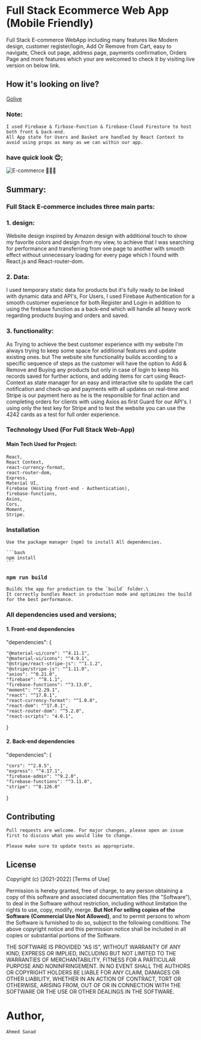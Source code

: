 # Full Stack Ecommerce Web App (Mobile Friendly)

Full Stack E-commerce WebApp including many features like Modern design, customer register/login, Add Or Remove from Cart, easy to navigate, Check out page, address page, payments confirmation, Orders Page and more features which your are welcomed to check it by visiting live version on below link.  

## How it's looking on live?

[Golive](https://clone-5a7dd.web.app/)

### Note:

    I used Firebase & firbase-Function & firebase-Cloud Firestore to host both front & back-end.
    All App state for Users and Basket are handled by React Context to avoid using props as many as we can within our app.

### have quick look 😊;

![E-commerce 🛒🛒🛒](https://user-images.githubusercontent.com/57454543/123562787-2f703c80-d7b1-11eb-8df5-2c020c2e9197.gif)


## Summary:

### Full Stack E-commerce includes three main parts:
### 1. design: 
Website design inspired by Amazon design with additional touch to show my favorite colors and design from my view, to achieve that I was searching for performance and transferring from one page to another with smooth effect without unnecessary loading for every page which I found with React.js and React-router-dom.
### 2. Data: 
I used temporary static data for products but it's fully ready to be linked with dynamic data and API's, For Users, I used Firebase Authentication for a smooth customer experience for both Register and Login in addition to using the firebase function as a back-end which will handle all heavy work regarding products buying and orders and saved.
### 3. functionality:
As Trying to achieve the best customer experience with my website I'm always trying to keep some space for additional features and update existing ones. but The website site functionality builds according to a specific sequence of steps as the customer will have the option to Add & Remove and Buying any products but only in case of login to keep his records saved for further actions, and adding items for cart using React-Context as state manager for an easy and interactive site to update the cart notification and check-up and payments with all updates on real-time and Stripe is our payment hero as he is the responsible for final action and completing orders for clients with using Axios as first Guard for our API's.  I using only the test key for Stripe and to test the website you can use the 4242 cards as a test for full order experience.


### Technology Used (For Full Stack Web-App)

#### Main Tech Used for Project:

    React,
    React Context,
    react-currency-format,
    react-router-dom,
    Express,
    Material UI,
    Firebase (Hosting front-end - Authentication),
    firebase-functions,
    Axios,
    Cors,
    Moment,
    Stripe.

### Installation

    Use the package manager [npm] to install All dependencies.

    ```bash
    npm install
    ```

### `npm run build`

    Builds the app for production to the `build` folder.\
    It correctly bundles React in production mode and optimizes the build for the best performance.

### All dependencies used and versions;
#### 1. Front-end dependencies

"dependencies": {

    "@material-ui/core": "^4.11.1",
    "@material-ui/icons": "^4.9.1",
    "@stripe/react-stripe-js": "^1.1.2",
    "@stripe/stripe-js": "^1.11.0",
    "axios": "^0.21.0",
    "firebase": "^8.1.1",
    "firebase-functions": "^3.13.0",
    "moment": "^2.29.1",
    "react": "^17.0.1",
    "react-currency-format": "^1.0.0",
    "react-dom": "^17.0.1",
    "react-router-dom": "^5.2.0",
    "react-scripts": "4.0.1",
}
#### 2. Back-end dependencies

"dependencies": {

    "cors": "^2.8.5",
    "express": "^4.17.1",
    "firebase-admin": "^9.2.0",
    "firebase-functions": "^3.11.0",
    "stripe": "^8.126.0"
}

## Contributing

    Pull requests are welcome. For major changes, please open an issue first to discuss what you would like to change.

    Please make sure to update tests as appropriate.

## License

Copyright (c) [2021-2022] [Terms of Use]

Permission is hereby granted, free of charge, to any person obtaining a copy of this software and associated documentation files (the "Software"), to deal in the Software without restriction, including without limitation the rights to use, copy, modify, merge. 
**But Not For selling copies of the Software** 
**(Commercial Use Not Allowed)**, and to permit persons to whom the Software is furnished to do so, subject to the following conditions:
The above copyright notice and this permission notice shall be included in all copies or substantial portions of the Software.

THE SOFTWARE IS PROVIDED "AS IS", WITHOUT WARRANTY OF ANY KIND, EXPRESS OR IMPLIED, INCLUDING BUT NOT LIMITED TO THE WARRANTIES OF MERCHANTABILITY, FITNESS FOR A PARTICULAR PURPOSE AND NONINFRINGEMENT. IN NO EVENT SHALL THE AUTHORS OR COPYRIGHT HOLDERS BE LIABLE FOR ANY CLAIM, DAMAGES OR OTHER LIABILITY, WHETHER IN AN ACTION OF CONTRACT, TORT OR OTHERWISE, ARISING FROM, OUT OF OR IN CONNECTION WITH THE SOFTWARE OR THE USE OR OTHER DEALINGS IN THE SOFTWARE.

# Author, 

`Ahmed Sanad`   
